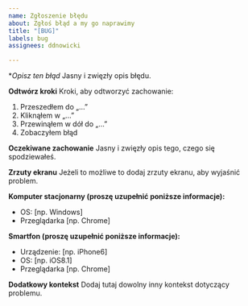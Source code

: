 ```yaml
---
name: Zgłoszenie błędu
about: Zgłoś błąd a my go naprawimy
title: "[BUG]"
labels: bug
assignees: ddnowicki

---
```


**Opisz ten błąd*
Jasny i zwięzły opis błędu.

**Odtwórz kroki**
Kroki, aby odtworzyć zachowanie:
1. Przeszedłem do  „…”
2. Kliknąłem w „...”
3. Przewinąłem w dół do „...”
4. Zobaczyłem błąd

**Oczekiwane zachowanie**
Jasny i zwięzły opis tego, czego się spodziewałeś.

**Zrzuty ekranu**
Jeżeli to możliwe to dodaj zrzuty ekranu, aby wyjaśnić problem.

**Komputer stacjonarny (proszę uzupełnić poniższe informacje):**
 - OS: [np. Windows]
 - Przeglądarka [np. Chrome]

**Smartfon (proszę uzupełnić poniższe informacje):**
 - Urządzenie: [np. iPhone6]
 - OS: [np. iOS8.1]
 - Przeglądarka [np. Chrome]

**Dodatkowy kontekst**
Dodaj tutaj dowolny inny kontekst dotyczący problemu.
